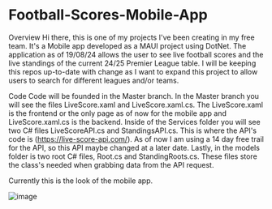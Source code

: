 # Football-Scores-Mobile-App

Overview
Hi there, this is one of my projects I've been creating in my free team. It's a Mobile app developed as a MAUI project using DotNet. The application as of 19/08/24 allows the user to see live football scores and the live standings of the current 24/25 Premier League table. I will be keeping this repos up-to-date with change as I want to expand this project to allow users to search for different leagues and/or teams. 

Code
Code will be founded in the Master branch. In the Master branch you will see the files LiveScore.xaml and LiveScore.xaml.cs. The LiveScore.xaml is the frontend or the only page as of now for the mobile app and LiveScore.xaml.cs is the backend. Inside of the Services folder you will see two C# files LiveScoreAPI.cs and StandingsAPI.cs. This is where the API's code is (https://live-score-api.com/). As of now I am using a 14 day free trail for the API, so this API maybe changed at a later date. Lastly, in the models folder is two root C# files, Root.cs and StandingRoots.cs. These files store the class's needed when grabbing data from the API request.

Currently this is the look of the mobile app.


![image](https://github.com/user-attachments/assets/84440bd1-1e9c-48f1-a042-05f131d8ca8d)


